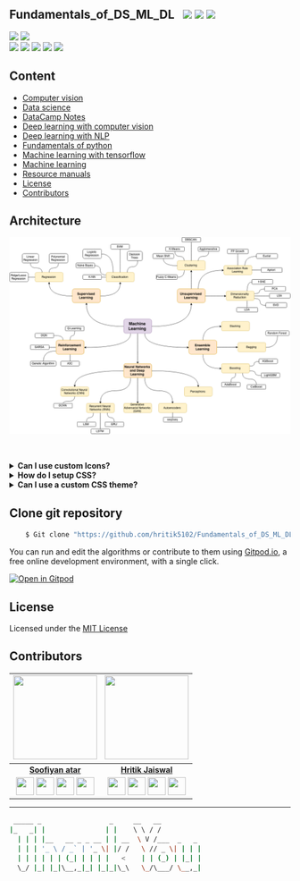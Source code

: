 ## Fundamentals_of_DS_ML_DL &nbsp; ![](https://img.shields.io/github/forks/hritik5102/Fundamentals_of_DS_ML_DL?style=social) ![](https://img.shields.io/github/stars/hritik5102/Fundamentals_of_DS_ML_DL?style=social) ![](https://img.shields.io/github/watchers/hritik5102/Fundamentals_of_DS_ML_DL?style=social) <br>

![](https://img.shields.io/github/repo-size/hritik5102/Fundamentals_of_DS_ML_DL) ![](https://img.shields.io/github/license/hritik5102/Fundamentals_of_DS_ML_DL?color=red)<br>
![](https://img.shields.io/github/issues/hritik5102/Fundamentals_of_DS_ML_DL?color=green) ![](https://img.shields.io/github/issues-pr/hritik5102/Fundamentals_of_DS_ML_DL?color=green) ![](https://img.shields.io/github/downloads/hritik5102/Fundamentals_of_DS_ML_DL/total) ![](https://img.shields.io/github/last-commit/hritik5102/Fundamentals_of_DS_ML_DL) ![](https://img.shields.io/github/contributors/hritik5102/Fundamentals_of_DS_ML_DL)


## Content 

  - [Computer vision](#Computer-vision)
  - [Data science](#Data-science)
  - [DataCamp Notes](#DataCamp_Notes)
  - [Deep learning with computer vision](#Deep-learning-with-computer-vision)
  - [Deep learning with NLP](#Deep-learning-with-NLP)
  - [Fundamentals of python](#Fundamentals-of-python)
  - [Machine learning with tensorflow](#Machine-learning-with-tensorflow)
  - [Machine learning](#Machine-learning)
  - [Resource manuals](#Resource-manuals)
  - [License](#License)
  - [Contributors](#Contributors)
  
  
## Architecture

<div align="center" style="height:400px"> 
    <img src='./Assets/Image/machine-learning-map.png'>
 </div>

<details>
  <summary><b>Can I use custom Icons?</b></summary>
  Yes.  Just use <code>&lt;Icon className='my-icon' /&gt;</code> instead of `&lt;Icon name='my-icon' /&gt;`.  See https://github.com/Semantic-Org/Semantic-UI-React/issues/931#issuecomment-263643210 for detailed info and examples.
</details>

<details>
  <summary><b>How do I setup CSS?</b></summary>

  There are several options.  Refer to our doc on [CSS Usage][23].
</details>

<details>
  <summary><b>Can I use a custom CSS theme?</b></summary>
  Yes.  Semantic UI React includes components that render valid Semantic UI HTML, no CSS is included.  This allows you to load any Semantic UI CSS theme on top of your Semantic UI React app.
</details>

## Clone git repository

```sh
    $ Git clone "https://github.com/hritik5102/Fundamentals_of_DS_ML_DL"
```

You can run and edit the algorithms or contribute to them using [Gitpod.io](https://www.gitpod.io/), a free online development environment, with a single click.

[![Open in Gitpod](https://gitpod.io/button/open-in-gitpod.svg)](http://gitpod.io/#https://github.com/hritik5102/Fundamentals_of_DS_ML_DL)

## License

Licensed under the [MIT License](LICENSE) 


## Contributors

|  <a href="https://hritik5102.github.io/"><img src="https://avatars.githubusercontent.com/soofiyan" width="150px" height="150px" /></a>   |  <a href="https://hritik5102.github.io/"><img src="https://avatars.githubusercontent.com/hritik5102" width="150px" height="150px" /></a> |
| :----------------------------------------------------------------------------------------------------------------------------------------: |:---------------------------------------------------------------------------------------------------------------------------------------: |
|   **[Soofiyan atar](https://hritik5102.github.io/)**                                                                                      |       **[Hritik Jaiswal](https://hritik5102.github.io/)**                                                                                |
| <a href="https://twitter.com/HritikJ71241501"><img src="https://i.ibb.co/kmgQVyW/twitter.png" width="32px" height="32px"></a> <a href="https://github.com/hritik5102"><img src="https://cdn.iconscout.com/icon/free/png-256/github-108-438008.png" width="32px" height="32px"></a> <a href="https://www.facebook.com/hritik.jaiswal.56808"><img src="https://i.ibb.co/zmYNW4p/facebook.png" width="32px" height="32px"></a> <a href="https://www.linkedin.com/in/hritik-jaiswal-22a136166/"><img src="https://i.ibb.co/Kx2GSrT/linkedin.png" width="32px" height="32px"></a> |<a href="https://twitter.com/HritikJ71241501"><img src="https://i.ibb.co/kmgQVyW/twitter.png" width="32px" height="32px"></a> <a href="https://github.com/hritik5102"><img src="https://cdn.iconscout.com/icon/free/png-256/github-108-438008.png" width="32px" height="32px"></a> <a href="https://www.facebook.com/hritik.jaiswal.56808"><img src="https://i.ibb.co/zmYNW4p/facebook.png" width="32px" height="32px"></a> <a href="https://www.linkedin.com/in/hritik-jaiswal-22a136166/"><img src="https://i.ibb.co/Kx2GSrT/linkedin.png" width="32px" height="32px"></a> |


<hr/>

<p align="center">

```bash
 _____ _                 _     __   __            
|_   _| |               | |    \ \ / /            
  | | | |__   __ _ _ __ | | __  \ V /___  _   _   
  | | | '_ \ / _` | '_ \| |/ /   \ // _ \| | | |  
  | | | | | | (_| | | | |   <    | | (_) | |_| |  
  \_/ |_| |_|\__,_|_| |_|_|\_\   \_/\___/ \__,_| 
```
</p>


<!-- |     Avatar                                                      |                        Email                |
| --------------------                                            |  -------------------------------------     |
|  [<img src="https://avatars.githubusercontent.com/soofiyan" width="75px;"/><br /><sub><b>Soofiyan atar</b></sub>](https://github.com/soofiyan)       |  [![](https://img.shields.io/twitter/url?label=Github&logo=Github&style=social&url=https%3A%2F%2Fgithub.com%2Fhritik5102)](https://github.com/hritik5102) &nbsp;&nbsp; [![](https://img.shields.io/twitter/url?label=Linkedin&logo=Linkedin&style=social&url=https%3A%2F%2Fwww.linkedin.com%2Fin%2Fhritik-jaiswal-22a136166%2F)](https://www.linkedin.com/in/hritik-jaiswal-22a136166/) &nbsp;&nbsp; [![](https://img.shields.io/twitter/url?label=Twitter&style=social&url=https%3A%2F%2Ftwitter.com%2FHritikJ71241501)](https://twitter.com/HritikJ71241501)                     |
|  [<img src="https://avatars.githubusercontent.com/hritik5102" width="75px;"/><br /><sub><b>Hritik Jaiswal</b></sub>](https://github.com/hritik5102)  |  [![](https://img.shields.io/twitter/url?label=Github&logo=Github&style=social&url=https%3A%2F%2Fgithub.com%2Fhritik5102)](https://github.com/hritik5102) &nbsp;&nbsp; [![](https://img.shields.io/twitter/url?label=Linkedin&logo=Linkedin&style=social&url=https%3A%2F%2Fwww.linkedin.com%2Fin%2Fhritik-jaiswal-22a136166%2F)](https://www.linkedin.com/in/hritik-jaiswal-22a136166/) &nbsp;&nbsp; [![](https://img.shields.io/twitter/url?label=Twitter&style=social&url=https%3A%2F%2Ftwitter.com%2FHritikJ71241501)](https://twitter.com/HritikJ71241501)                     |  -->

